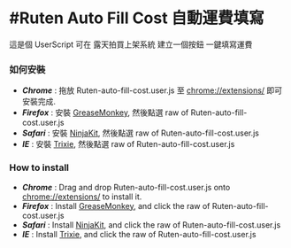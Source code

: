 #Ruten Auto Fill Cost 自動運費填寫
======
這是個 UserScript 可在 露天拍買上架系統 建立一個按鈕 一鍵填寫運費

### 如何安裝 ###
* ***Chrome*** : 拖放 Ruten-auto-fill-cost.user.js 至 [chrome://extensions/](chrome://extensions/) 即可安裝完成.
* ***Firefox*** : 安裝 [GreaseMonkey](https://addons.mozilla.org/en-US/firefox/addon/greasemonkey/), 然後點選 raw of Ruten-auto-fill-cost.user.js
* ***Safari*** : 安裝 [NinjaKit](http://ss-o.net/safari/extension/NinjaKit.safariextz), 然後點選 raw of Ruten-auto-fill-cost.user.js
* ***IE*** : 安裝 [Trixie](http://www.bhelpuri.net/Trixie/), 然後點選 raw of Ruten-auto-fill-cost.user.js

### How to install ###
* ***Chrome*** : Drag and drop Ruten-auto-fill-cost.user.js onto [chrome://extensions/](chrome://extensions/) to install it.
* ***Firefox*** : Install [GreaseMonkey](https://addons.mozilla.org/en-US/firefox/addon/greasemonkey/), and click the raw of Ruten-auto-fill-cost.user.js
* ***Safari*** : Install [NinjaKit](http://ss-o.net/safari/extension/NinjaKit.safariextz), and click the raw of Ruten-auto-fill-cost.user.js
* ***IE*** : Install [Trixie](http://www.bhelpuri.net/Trixie/), and click the raw of Ruten-auto-fill-cost.user.js

